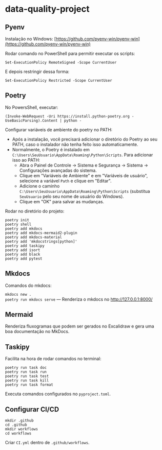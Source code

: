 # data-quality-project

## Pyenv

Instalação no Windows: [https://github.com/pyenv-win/pyenv-win](https://github.com/pyenv-win/pyenv-win)

Rodar comando no PowerShell para permitir executar os scripts:

`Set-ExecutionPolicy RemoteSigned -Scope CurrentUser`

E depois restringir dessa forma:

`Set-ExecutionPolicy Restricted -Scope CurrentUser`

## Poetry

No PowersShell, executar:

`(Invoke-WebRequest -Uri https://install.python-poetry.org -UseBasicParsing).Content | python -`

Configurar variáveis de ambiente do poetry no PATH:

* Após a instalação, você precisará adicionar o diretório do Poetry ao seu PATH, caso o instalador não tenha feito isso automaticamente.
* Normalmente, o Poetry é instalado em `C:\Users\SeuUsuario\AppData\Roaming\Python\Scripts`. Para adicionar isso ao PATH:
  * Abra o Painel de Controle -> Sistema e Segurança -> Sistema -> Configurações avançadas do sistema.
  * Clique em "Variáveis de Ambiente" e em "Variáveis de usuário", selecione a variável `Path` e clique em "Editar".
  * Adicione o caminho `C:\Users\SeuUsuario\AppData\Roaming\Python\Scripts` (substitua `SeuUsuario` pelo seu nome de usuário do Windows).
  * Clique em "OK" para salvar as mudanças.

Rodar no diretório do projeto:

`poetry init`  
`poetry shell`  
`poetry add mkdocs`  
`poetry add mkdocs-mermaid2-plugin`  
`poetry add mkdocs-material`  
`poetry add 'mkdocstrings[python]'`  
`poetry add taskipy`  
`poetry add isort`  
`poetry add black`  
`poetry add pytest`

## Mkdocs

Comandos do mkdocs:

`mkdocs new .`  
`poetry run mkdocs serve` — Renderiza o mkdocs no http://127.0.0.1:8000/

## Mermaid

Renderiza fluxogramas que podem ser gerados no Excalidraw e gera uma boa documentação no MkDocs.

## Taskipy

Facilita na hora de rodar comandos no terminal:

`poetry run task doc`  
`poetry run task run`  
`poetry run task test`  
`poetry run task kill`  
`poetry run task format`

Executa comandos configurados no `pyproject.toml`.

## Configurar CI/CD

`mkdir .github`  
`cd .github`  
`mkdir workflows`  
`cd workflows`

Criar `CI.yml` dentro de `.github/workflows`.
